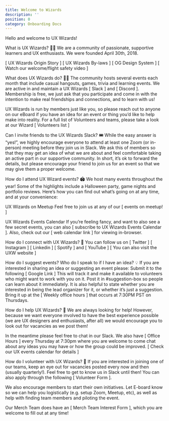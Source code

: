 ```yaml
---
title: Welcome to Wizards
description: ''
position: 0
category: Onboarding Docs
---
```


Hello and welcome to UX Wizards!

What is UX Wizards? 🧙🏽
We are a community of passionate, supportive learners and UX enthusiasts. We were founded April 30th, 2018.

[ UX Wizards Origin Story ] [ UX Wizards By-laws ] [ OG Design System ] 
[ Watch our welcome/flight safety video ]

What does UX Wizards do? 👩‍💻
The community hosts several events each month that include casual hangouts, games, trivia and learning events. We are active in and maintain a UX Wizards [ Slack ] and [ Discord ]. Membership is free, we just ask that you participate and come in with the intention to make real friendships and connections, and to learn with us!

UX Wizards is run by members just like you, so please reach out to anyone on our eBoard if you have an idea for an event or thing you’d like to help make into reality. For a full list of Volunteers and teams, please take a look at our Wizard [ Volunteers list ]

Can I invite friends to the UX Wizards Slack? 🎟️
While the easy answer is “yes!”, we highly encourage everyone to attend at least one Zoom (or in-person) meeting before they join us in Slack. We ask this of members so that they may get an idea of what we are about and feel comfortable taking an active part in our supportive community. In short, it’s ok to forward the details, but please encourage your friend to join us for an event so that we may give them a proper welcome.

How do I attend UX Wizard events? 🏟️
We host many events throughout the year! Some of the highlights include a Halloween party, game nights and portfolio reviews. Here’s how you can find out what’s going on at any time, and at your convenience: 

 
UX Wizards on Meetup
Feel free to join us at any of our [ events on meetup! ]
 
 
UX Wizards Events Calendar
If you’re feeling fancy, and want to also see a few secret events, you can also
[ subscribe to UX Wizards Events Calendar ]. 
Also, check out our [ web calendar link ] for viewing in-browser.

How do I connect with UX Wizards? 🐬
You can follow us on [ Twitter ] [ Instagram ] [ Linkedin ] [ Spotify ] and [ YouTube ]
[ You can also visit the UXW website ]



How do I suggest events? Who do I speak to if I have an idea? 💡
If you are interested in sharing an idea or suggesting an event please:
Submit it to the following [ Google Link ] This will track it and make it available to volunteers who might want to work with you on it.
Post it in #suggestion-box so people can learn about it immediately. It is also helpful to state whether you are interested in being the lead organizer for it, or whether it’s just a suggestion.
Bring it up at the [ Weekly office hours ] that occurs at 7:30PM PST on Thursdays.



How do I help UX Wizards? 💪
We are always looking for help! However, because we want everyone involved to have the best experience possible (we are UX designers and enthusiasts, after all) we would encourage you to look out for vacancies as we post them!

In the meantime please feel free to chat in our Slack. We also have [ Office Hours ] every Thursday at 7:30pm where you are welcome to come chat about any ideas you may have or how the group could be improved. [ Check our UX events calendar for details ]




How do I volunteer with UX Wizards? 🔨 
If you are interested in joining one of our teams, keep an eye out for vacancies posted every now and then (usually quarterly!). Feel free to get to know us in Slack until then! You can also apply through the following [ Volunteer Form ].

We also encourage members to start their own initiatives. Let E-board know so we can help you logistically (e.g. setup Zoom, Meetup, etc), as well as help with finding team members and piloting the event.

Our Merch Team does have an [ Merch Team Interest Form ], which you are welcome to fill out at any time!